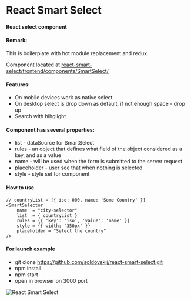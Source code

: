 # React Smart Select
#### React select component

#### Remark:
This is boilerplate with hot module replacement and redux.

Component located at [react-smart-select/frontend/components/SmartSelect/](https://github.com/soldovskij/react-smart-select/tree/master/frontend/components/SmartSelect)


#### Features:
- On mobile devices work as native select
- On desktop select is drop down as default, if not enough space - drop up
- Search with hihglight
 
#### Component has several properties:
- list - dataSource for SmartSelect 
- rules - an object that defines what field of the object considered as a key, and as a value
- name - will be used when the form is submitted to the server request
- placeholder - user see that when nothing is selected
- style - style set for component 

#### How to use
    // countryList = [{ iso: 000, name: 'Some Country' }]
    <SmartSelector
        name  = "city-selector"
        list  = { countryList }
        rules = {{ 'key': 'iso', 'value': 'name' }}
        style = {{ width: '350px' }}
        placeholder = "Select the country"
    />
    
#### For launch example
- git clone https://github.com/soldovskij/react-smart-select.git
- npm install
- npm start
- open in browser on 3000 port

![React Smart Select](https://image.ibb.co/jEfFVa/react_smart_select.png)

